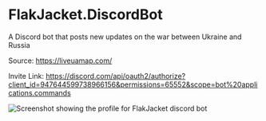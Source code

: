 # FlakJacket.DiscordBot
A Discord bot that posts new updates on the war between Ukraine and Russia

Source: https://liveuamap.com/

Invite Link: https://discord.com/api/oauth2/authorize?client_id=947644599738966156&permissions=65552&scope=bot%20applications.commands

![Screenshot showing the profile for FlakJacket discord bot](https://i.imgur.com/RNCApzQ.png)

